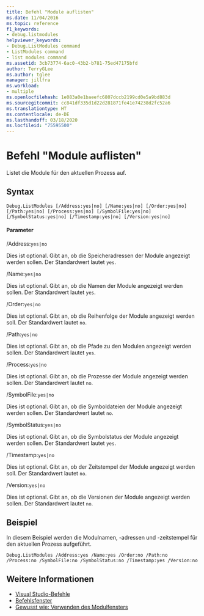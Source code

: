 ```yaml
---
title: Befehl "Module auflisten"
ms.date: 11/04/2016
ms.topic: reference
f1_keywords:
- debug.listmodules
helpviewer_keywords:
- Debug.ListModules command
- ListModules command
- list modules command
ms.assetid: 3cb73774-6ac0-43b2-b781-75ed47175bfd
author: TerryGLee
ms.author: tglee
manager: jillfra
ms.workload:
- multiple
ms.openlocfilehash: 1e083a0e1baeefc6807dccb2199cd0e5a9bd883d
ms.sourcegitcommit: cc841df335d1d22d281871fe41e74238d2fc52a6
ms.translationtype: HT
ms.contentlocale: de-DE
ms.lasthandoff: 03/18/2020
ms.locfileid: "75595500"
---
```

# <a name="list-modules-command"></a>Befehl "Module auflisten"
Listet die Module für den aktuellen Prozess auf.

## <a name="syntax"></a>Syntax

```
Debug.ListModules [/Address:yes|no] [/Name:yes|no] [/Order:yes|no]
[/Path:yes|no] [/Process:yes|no] [/SymbolFile:yes|no]
[/SymbolStatus:yes|no] [/Timestamp:yes|no] [/Version:yes|no]
```

#### <a name="parameters"></a>Parameter
/Address:`yes|no`

Dies ist optional. Gibt an, ob die Speicheradressen der Module angezeigt werden sollen. Der Standardwert lautet `yes`.

/Name:`yes|no`

Dies ist optional. Gibt an, ob die Namen der Module angezeigt werden sollen. Der Standardwert lautet `yes`.

/Order:`yes|no`

Dies ist optional. Gibt an, ob die Reihenfolge der Module angezeigt werden soll. Der Standardwert lautet `no`.

/Path:`yes|no`

Dies ist optional. Gibt an, ob die Pfade zu den Modulen angezeigt werden sollen. Der Standardwert lautet `yes`.

/Process:`yes|no`

Dies ist optional. Gibt an, ob die Prozesse der Module angezeigt werden sollen. Der Standardwert lautet `no`.

/SymbolFile:`yes|no`

Dies ist optional. Gibt an, ob die Symboldateien der Module angezeigt werden sollen. Der Standardwert lautet `no`.

/SymbolStatus:`yes|no`

Dies ist optional. Gibt an, ob die Symbolstatus der Module angezeigt werden sollen. Der Standardwert lautet `yes`.

/Timestamp:`yes|no`

Dies ist optional. Gibt an, ob der Zeitstempel der Module angezeigt werden soll. Der Standardwert lautet `no`.

/Version:`yes|no`

Dies ist optional. Gibt an, ob die Versionen der Module angezeigt werden sollen. Der Standardwert lautet `no`.

## <a name="example"></a>Beispiel
In diesem Beispiel werden die Modulnamen, -adressen und -zeitstempel für den aktuellen Prozess aufgeführt.

```
Debug.ListModules /Address:yes /Name:yes /Order:no /Path:no /Process:no /SymbolFile:no /SymbolStatus:no /Timestamp:yes /Version:no
```

## <a name="see-also"></a>Weitere Informationen

- [Visual Studio-Befehle](../../ide/reference/visual-studio-commands.md)
- [Befehlsfenster](../../ide/reference/command-window.md)
- [Gewusst wie: Verwenden des Modulfensters](../../debugger/how-to-use-the-modules-window.md)
